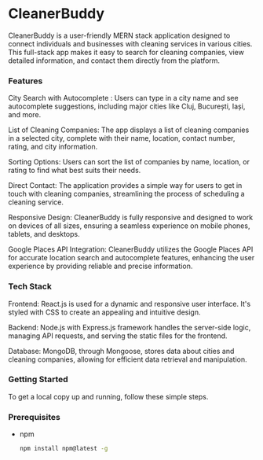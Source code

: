 # CleanerBuddy

CleanerBuddy is a user-friendly MERN stack application designed to connect individuals and businesses with cleaning services in various cities. This full-stack app makes it easy to search for cleaning companies, view detailed information, and contact them directly from the platform.


### Features

City Search with Autocomplete : Users can type in a city name and see autocomplete suggestions, including major cities like Cluj, București, Iași, and more.

List of Cleaning Companies: The app displays a list of cleaning companies in a selected city, complete with their name, location, contact number, rating, and city information.

Sorting Options: Users can sort the list of companies by name, location, or rating to find what best suits their needs.

Direct Contact: The application provides a simple way for users to get in touch with cleaning companies, streamlining the process of scheduling a cleaning service.

Responsive Design: CleanerBuddy is fully responsive and designed to work on devices of all sizes, ensuring a seamless experience on mobile phones, tablets, and desktops.

Google Places API Integration: CleanerBuddy utilizes the Google Places API for accurate location search and autocomplete features, enhancing the user experience by providing reliable and precise information.


### Tech Stack

Frontend: React.js is used for a dynamic and responsive user interface. It's styled with CSS to create an appealing and intuitive design.
  
Backend: Node.js with Express.js framework handles the server-side logic, managing API requests, and serving the static files for the frontend.

Database: MongoDB, through Mongoose, stores data about cities and cleaning companies, allowing for efficient data retrieval and manipulation.

### Getting Started

To get a local copy up and running, follow these simple steps.

### Prerequisites

- npm
  ```sh
  npm install npm@latest -g

 
